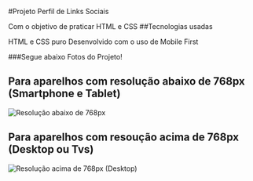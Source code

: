 #Projeto Perfil de Links Sociais

Com o objetivo de praticar HTML e CSS
##Tecnologias usadas

HTML e CSS puro
Desenvolvido com o uso de Mobile First

###Segue abaixo Fotos do Projeto!


## Para aparelhos com resolução abaixo de 768px (Smartphone e Tablet)
![Resolução abaixo de 768px](https://github.com/viniciusferraz963/Projeto-Perfil-de-links-social/assets/114557730/807b9a9c-f34b-4047-b256-b5fa7e45f137)


## Para aparelhos com resoução acima de 768px (Desktop ou Tvs)

![Resolução acima de 768px (Desktop)](https://github.com/viniciusferraz963/Projeto-Perfil-de-links-social/assets/114557730/2071f6e0-313b-4f60-a1cf-60fb5c9fbc99)
